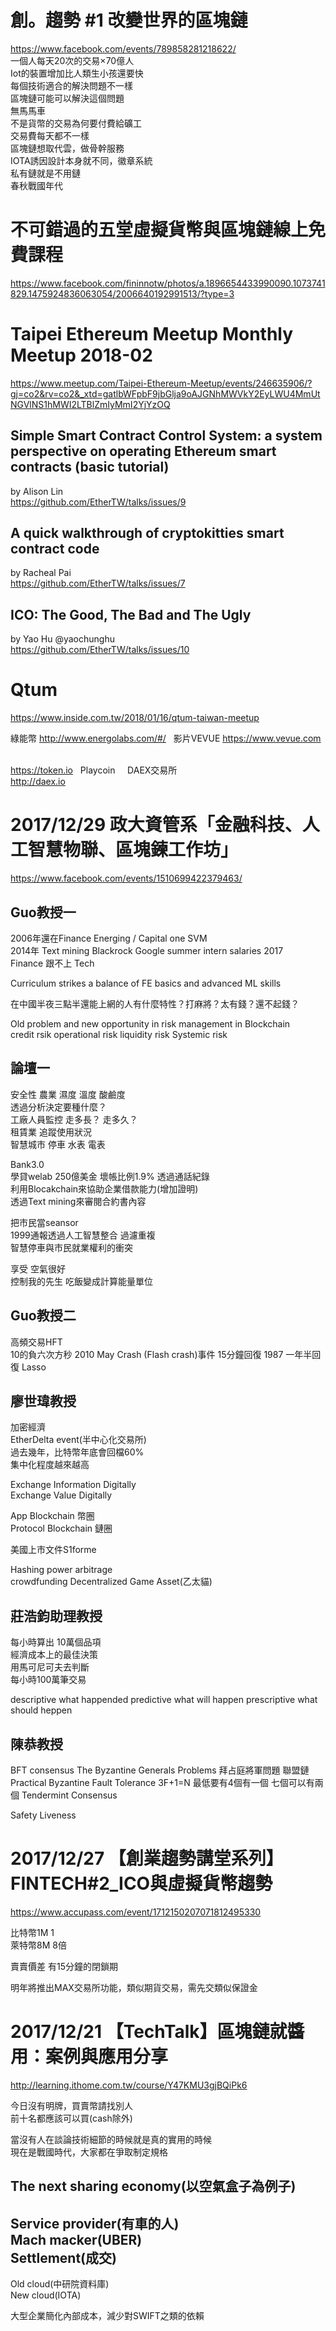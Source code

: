# 創。趨勢 #1 改變世界的區塊鏈
https://www.facebook.com/events/789858281218622/  
一個人每天20次的交易×70億人  
Iot的裝置增加比人類生小孩還要快  
每個技術適合的解決問題不一樣  
區塊鏈可能可以解決這個問題  
無馬馬車  
不是貨幣的交易為何要付費給礦工  
交易費每天都不一樣  
區塊鏈想取代雲，做骨幹服務  
IOTA誘因設計本身就不同，徽章系統  
私有鏈就是不用鏈  
春秋戰國年代  

# 不可錯過的五堂虛擬貨幣與區塊鏈線上免費課程
https://www.facebook.com/fininnotw/photos/a.1896654433990090.1073741829.1475924836063054/2006640192991513/?type=3

# Taipei Ethereum Meetup Monthly Meetup 2018-02
https://www.meetup.com/Taipei-Ethereum-Meetup/events/246635906/?gj=co2&rv=co2&_xtd=gatlbWFpbF9jbGlja9oAJGNhMWVkY2EyLWU4MmUtNGVlNS1hMWI2LTBlZmIyMmI2YjYzOQ  
  
## Simple Smart Contract Control System: a system perspective on operating Ethereum smart contracts (basic tutorial)
by Alison Lin  
https://github.com/EtherTW/talks/issues/9  
  
## A quick walkthrough of cryptokitties smart contract code  
by Racheal Pai  
https://github.com/EtherTW/talks/issues/7  

## ICO: The Good, The Bad and The Ugly  
by Yao Hu @yaochunghu  
https://github.com/EtherTW/talks/issues/10  
  
# Qtum
https://www.inside.com.tw/2018/01/16/qtum-taiwan-meetup  

綠能幣
http://www.energolabs.com/#/ 
  
影片VEVUE
https://www.vevue.com  
  
https://token.io
  
Playcoin  
  
DAEX交易所  
http://daex.io  


# 2017/12/29 政大資管系「金融科技、人工智慧物聯、區塊鍊工作坊」
https://www.facebook.com/events/1510699422379463/

## Guo教授一
2006年還在Finance Energing / Capital one
SVM  
2014年 Text mining Blackrock Google
summer intern salaries 2017  
Finance 跟不上 Tech  
  
Curriculum strikes a balance of FE basics and advanced ML skills  
  
在中國半夜三點半還能上網的人有什麼特性？打麻將？太有錢？還不起錢？
  
Old problem and new opportunity in risk management in Blockchain  
credit rsik
operational risk
liquidity risk
Systemic risk

## 論壇一
安全性
農業 濕度 溫度 酸鹼度  
透過分析決定要種什麼？  
工廠人員監控 走多長？ 走多久？  
租賃業 追蹤使用狀況  
智慧城市 停車  水表 電表  

Bank3.0  
學貸welab 250億美金 壞帳比例1.9% 透過通話紀錄  
利用Blocakchain來協助企業借款能力(增加證明)  
透過Text mining來審閱合約書內容  
  
把市民當seansor  
1999通報透過人工智慧整合 過濾重複  
智慧停車與市民就業權利的衝突  
  
享受
空氣很好  
控制我的先生
吃飯變成計算能量單位  
  
## Guo教授二
高頻交易HFT  
10的負六次方秒
2010 May Crash (Flash crash)事件  15分鐘回復
1987 一年半回復
Lasso

## 廖世瑋教授
加密經濟  
EtherDelta event(半中心化交易所)  
過去幾年，比特幣年底會回檔60%  
集中化程度越來越高  
  
Exchange Information Digitally  
Exchange Value Digitally  
  
App Blockchain 幣圈  
Protocol Blockchain 鏈圈  
  
美國上市文件S1forme
  
Hashing power arbitrage  
crowdfunding
Decentralized Game Asset(乙太貓)
  
## 莊浩鈞助理教授
每小時算出 10萬個品項  
經濟成本上的最佳決策  
用馬可尼可夫去判斷  
每小時100萬筆交易

descriptive what happended
predictive what will happen
prescriptive what should heppen

## 陳恭教授
BFT consensus
The Byzantine Generals Problems
拜占庭將軍問題 聯盟鏈
Practical Byzantine Fault Tolerance
3F+1=N
最低要有4個有一個
七個可以有兩個
Tendermint Consensus
  
Safety Liveness

# 2017/12/27 【創業趨勢講堂系列】FINTECH#2_ICO與虛擬貨幣趨勢
https://www.accupass.com/event/1712150207071812495330  
  
比特幣1M 1  
萊特幣8M 8倍  
  
賣賣價差
有15分鐘的閉鎖期

明年將推出MAX交易所功能，類似期貨交易，需先交類似保證金

# 2017/12/21 【TechTalk】區塊鏈就醬用：案例與應用分享
http://learning.ithome.com.tw/course/Y47KMU3gjBQiPk6

今日沒有明牌，買賣幣請找別人  
前十名都應該可以買(cash除外)

當沒有人在談論技術細節的時候就是真的實用的時候  
現在是戰國時代，大家都在爭取制定規格  
  
The next sharing economy(以空氣盒子為例子)  
--  
Service provider(有車的人)  
Mach macker(UBER)  
Settlement(成交)  
--  
Old cloud(中研院資料庫)  
New cloud(IOTA)  
  
大型企業簡化內部成本，減少對SWIFT之類的依賴  
